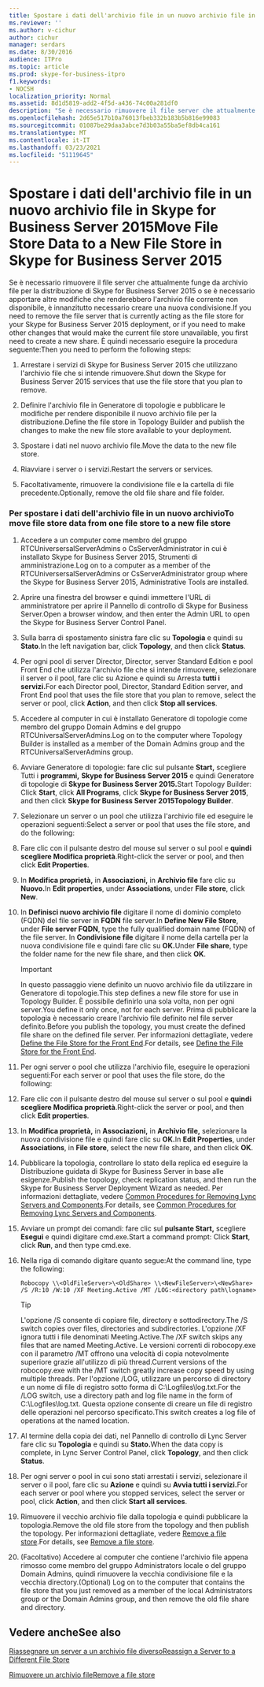 ```yaml
---
title: Spostare i dati dell'archivio file in un nuovo archivio file in Skype for Business Server 2015
ms.reviewer: ''
ms.author: v-cichur
author: cichur
manager: serdars
ms.date: 8/30/2016
audience: ITPro
ms.topic: article
ms.prod: skype-for-business-itpro
f1.keywords:
- NOCSH
localization_priority: Normal
ms.assetid: 8d1d5819-add2-4f5d-a436-74c00a281df0
description: "Se è necessario rimuovere il file server che attualmente funge da archivio file per la distribuzione di Skype for Business Server 2015 o se è necessario apportare altre modifiche che renderebbero l'archivio file corrente non disponibile, è innanzitutto necessario creare una nuova condivisione. È quindi necessario eseguire la procedura seguente:"
ms.openlocfilehash: 2d65e517b10a76013fbeb332b183b5b816e99083
ms.sourcegitcommit: 01087be29daa3abce7d3b03a55ba5ef8db4ca161
ms.translationtype: MT
ms.contentlocale: it-IT
ms.lasthandoff: 03/23/2021
ms.locfileid: "51119645"
---
```

# <a name="move-file-store-data-to-a-new-file-store-in-skype-for-business-server-2015"></a><span data-ttu-id="1708b-104">Spostare i dati dell'archivio file in un nuovo archivio file in Skype for Business Server 2015</span><span class="sxs-lookup"><span data-stu-id="1708b-104">Move File Store Data to a New File Store in Skype for Business Server 2015</span></span>

<span data-ttu-id="1708b-105">Se è necessario rimuovere il file server che attualmente funge da archivio file per la distribuzione di Skype for Business Server 2015 o se è necessario apportare altre modifiche che renderebbero l'archivio file corrente non disponibile, è innanzitutto necessario creare una nuova condivisione.</span><span class="sxs-lookup"><span data-stu-id="1708b-105">If you need to remove the file server that is currently acting as the file store for your Skype for Business Server 2015 deployment, or if you need to make other changes that would make the current file store unavailable, you first need to create a new share.</span></span> <span data-ttu-id="1708b-106">È quindi necessario eseguire la procedura seguente:</span><span class="sxs-lookup"><span data-stu-id="1708b-106">Then you need to perform the following steps:</span></span>

1. <span data-ttu-id="1708b-107">Arrestare i servizi di Skype for Business Server 2015 che utilizzano l'archivio file che si intende rimuovere.</span><span class="sxs-lookup"><span data-stu-id="1708b-107">Shut down the Skype for Business Server 2015 services that use the file store that you plan to remove.</span></span>

2. <span data-ttu-id="1708b-108">Definire l'archivio file in Generatore di topologie e pubblicare le modifiche per rendere disponibile il nuovo archivio file per la distribuzione.</span><span class="sxs-lookup"><span data-stu-id="1708b-108">Define the file store in Topology Builder and publish the changes to make the new file store available to your deployment.</span></span>

3. <span data-ttu-id="1708b-109">Spostare i dati nel nuovo archivio file.</span><span class="sxs-lookup"><span data-stu-id="1708b-109">Move the data to the new file store.</span></span>

4. <span data-ttu-id="1708b-110">Riavviare i server o i servizi.</span><span class="sxs-lookup"><span data-stu-id="1708b-110">Restart the servers or services.</span></span>

5. <span data-ttu-id="1708b-111">Facoltativamente, rimuovere la condivisione file e la cartella di file precedente.</span><span class="sxs-lookup"><span data-stu-id="1708b-111">Optionally, remove the old file share and file folder.</span></span>

### <a name="to-move-file-store-data-from-one-file-store-to-a-new-file-store"></a><span data-ttu-id="1708b-112">Per spostare i dati dell'archivio file in un nuovo archivio</span><span class="sxs-lookup"><span data-stu-id="1708b-112">To move file store data from one file store to a new file store</span></span>

1. <span data-ttu-id="1708b-113">Accedere a un computer come membro del gruppo RTCUniversersalServerAdmins o CsServerAdministrator in cui è installato Skype for Business Server 2015, Strumenti di amministrazione.</span><span class="sxs-lookup"><span data-stu-id="1708b-113">Log on to a computer as a member of the RTCUniversersalServerAdmins or CsServerAdministrator group where the Skype for Business Server 2015, Administrative Tools are installed.</span></span>

2. <span data-ttu-id="1708b-114">Aprire una finestra del browser e quindi immettere l'URL di amministratore per aprire il Pannello di controllo di Skype for Business Server.</span><span class="sxs-lookup"><span data-stu-id="1708b-114">Open a browser window, and then enter the Admin URL to open the Skype for Business Server Control Panel.</span></span>

3. <span data-ttu-id="1708b-115">Sulla barra di spostamento sinistra fare clic su **Topologia** e quindi su **Stato**.</span><span class="sxs-lookup"><span data-stu-id="1708b-115">In the left navigation bar, click **Topology**, and then click **Status**.</span></span>

4. <span data-ttu-id="1708b-116">Per ogni pool di server Director, Director, server Standard Edition e pool Front End che utilizza l'archivio file che si intende rimuovere, selezionare il server o il pool, fare clic su Azione e quindi su Arresta **tutti i servizi.**</span><span class="sxs-lookup"><span data-stu-id="1708b-116">For each Director pool, Director, Standard Edition server, and Front End pool that uses the file store that you plan to remove, select the server or pool, click **Action**, and then click **Stop all services**.</span></span>

5. <span data-ttu-id="1708b-117">Accedere al computer in cui è installato Generatore di topologie come membro del gruppo Domain Admins e del gruppo RTCUniversalServerAdmins.</span><span class="sxs-lookup"><span data-stu-id="1708b-117">Log on to the computer where Topology Builder is installed as a member of the Domain Admins group and the RTCUniversalServerAdmins group.</span></span>

6. <span data-ttu-id="1708b-118">Avviare Generatore di topologie: fare clic sul pulsante **Start,** scegliere Tutti i **programmi,** **Skype for Business Server 2015** e quindi Generatore di topologie di **Skype for Business Server 2015.**</span><span class="sxs-lookup"><span data-stu-id="1708b-118">Start Topology Builder: Click **Start**, click **All Programs**, click **Skype for Business Server 2015**, and then click **Skype for Business Server 2015Topology Builder**.</span></span>

7. <span data-ttu-id="1708b-119">Selezionare un server o un pool che utilizza l'archivio file ed eseguire le operazioni seguenti:</span><span class="sxs-lookup"><span data-stu-id="1708b-119">Select a server or pool that uses the file store, and do the following:</span></span>

8. <span data-ttu-id="1708b-120">Fare clic con il pulsante destro del mouse sul server o sul pool e **quindi scegliere Modifica proprietà**.</span><span class="sxs-lookup"><span data-stu-id="1708b-120">Right-click the server or pool, and then click **Edit Properties**.</span></span>

9. <span data-ttu-id="1708b-121">In **Modifica proprietà,** in **Associazioni,** in **Archivio file** fare clic su **Nuovo.**</span><span class="sxs-lookup"><span data-stu-id="1708b-121">In **Edit properties**, under **Associations**, under **File store**, click **New**.</span></span>

10. <span data-ttu-id="1708b-122">In **Definisci nuovo archivio file** digitare il nome di dominio completo (FQDN) del file server in **FQDN** file server.</span><span class="sxs-lookup"><span data-stu-id="1708b-122">In **Define New File Store**, under **File server FQDN**, type the fully qualified domain name (FQDN) of the file server.</span></span> <span data-ttu-id="1708b-123">In **Condivisione file** digitare il nome della cartella per la nuova condivisione file e quindi fare clic su **OK.**</span><span class="sxs-lookup"><span data-stu-id="1708b-123">Under **File share**, type the folder name for the new file share, and then click **OK**.</span></span>

     > [!IMPORTANT]
     > <span data-ttu-id="1708b-124">In questo passaggio viene definito un nuovo archivio file da utilizzare in Generatore di topologie.</span><span class="sxs-lookup"><span data-stu-id="1708b-124">This step defines a new file store for use in Topology Builder.</span></span> <span data-ttu-id="1708b-125">È possibile definirlo una sola volta, non per ogni server.</span><span class="sxs-lookup"><span data-stu-id="1708b-125">You define it only once, not for each server.</span></span> <span data-ttu-id="1708b-126">Prima di pubblicare la topologia è necessario creare l'archivio file definito nel file server definito.</span><span class="sxs-lookup"><span data-stu-id="1708b-126">Before you publish the topology, you must create the defined file share on the defined file server.</span></span> <span data-ttu-id="1708b-127">Per informazioni dettagliate, vedere [Define the File Store for the Front End](/previous-versions/office/communications/gg133895(v=ocs.14)).</span><span class="sxs-lookup"><span data-stu-id="1708b-127">For details, see [Define the File Store for the Front End](/previous-versions/office/communications/gg133895(v=ocs.14)).</span></span>

11. <span data-ttu-id="1708b-128">Per ogni server o pool che utilizza l'archivio file, eseguire le operazioni seguenti:</span><span class="sxs-lookup"><span data-stu-id="1708b-128">For each server or pool that uses the file store, do the following:</span></span>

12. <span data-ttu-id="1708b-129">Fare clic con il pulsante destro del mouse sul server o sul pool e **quindi scegliere Modifica proprietà**.</span><span class="sxs-lookup"><span data-stu-id="1708b-129">Right-click the server or pool, and then click **Edit properties**.</span></span>

13. <span data-ttu-id="1708b-130">In **Modifica proprietà,** in **Associazioni,** in **Archivio file,** selezionare la nuova condivisione file e quindi fare clic su **OK.**</span><span class="sxs-lookup"><span data-stu-id="1708b-130">In **Edit Properties**, under **Associations**, in **File store**, select the new file share, and then click **OK**.</span></span>

14. <span data-ttu-id="1708b-131">Pubblicare la topologia, controllare lo stato della replica ed eseguire la Distribuzione guidata di Skype for Business Server in base alle esigenze.</span><span class="sxs-lookup"><span data-stu-id="1708b-131">Publish the topology, check replication status, and then run the Skype for Business Server Deployment Wizard as needed.</span></span> <span data-ttu-id="1708b-132">Per informazioni dettagliate, vedere [Common Procedures for Removing Lync Servers and Components](/previous-versions/office/skype-server-2010/gg195688(v=ocs.14)).</span><span class="sxs-lookup"><span data-stu-id="1708b-132">For details, see [Common Procedures for Removing Lync Servers and Components](/previous-versions/office/skype-server-2010/gg195688(v=ocs.14)).</span></span>

15. <span data-ttu-id="1708b-133">Avviare un prompt dei comandi: fare clic sul **pulsante Start,** scegliere **Esegui** e quindi digitare cmd.exe.</span><span class="sxs-lookup"><span data-stu-id="1708b-133">Start a command prompt: Click **Start**, click **Run**, and then type cmd.exe.</span></span>

16. <span data-ttu-id="1708b-134">Nella riga di comando digitare quanto segue:</span><span class="sxs-lookup"><span data-stu-id="1708b-134">At the command line, type the following:</span></span>

    ```console
    Robocopy \\<OldFileServer>\<OldShare> \\<NewFileServer>\<NewShare> /S /R:10 /W:10 /XF Meeting.Active /MT /LOG:<directory path\logname>
    ```

    > [!TIP]
    > <span data-ttu-id="1708b-135">L'opzione /S consente di copiare file, directory e sottodirectory.</span><span class="sxs-lookup"><span data-stu-id="1708b-135">The /S switch copies over files, directories and subdirectories.</span></span> <span data-ttu-id="1708b-136">L'opzione /XF ignora tutti i file denominati Meeting.Active.</span><span class="sxs-lookup"><span data-stu-id="1708b-136">The /XF switch skips any files that are named Meeting.Active.</span></span> <span data-ttu-id="1708b-137">Le versioni correnti di robocopy.exe con il parametro /MT offrono una velocità di copia notevolmente superiore grazie all'utilizzo di più thread.</span><span class="sxs-lookup"><span data-stu-id="1708b-137">Current versions of the robocopy.exe with the /MT switch greatly increase copy speed by using multiple threads.</span></span> <span data-ttu-id="1708b-138">Per l'opzione /LOG, utilizzare un percorso di directory e un nome di file di registro sotto forma di C:\Logfiles\log.txt.</span><span class="sxs-lookup"><span data-stu-id="1708b-138">For the /LOG switch, use a directory path and log file name in the form of C:\Logfiles\log.txt.</span></span> <span data-ttu-id="1708b-139">Questa opzione consente di creare un file di registro delle operazioni nel percorso specificato.</span><span class="sxs-lookup"><span data-stu-id="1708b-139">This switch creates a log file of operations at the named location.</span></span>

17. <span data-ttu-id="1708b-140">Al termine della copia dei dati, nel Pannello di controllo di Lync Server fare clic su **Topologia** e quindi su **Stato.**</span><span class="sxs-lookup"><span data-stu-id="1708b-140">When the data copy is complete, in Lync Server Control Panel, click **Topology**, and then click **Status**.</span></span>

18. <span data-ttu-id="1708b-141">Per ogni server o pool in cui sono stati arrestati i servizi, selezionare il server o il pool, fare clic su **Azione** e quindi su **Avvia tutti i servizi.**</span><span class="sxs-lookup"><span data-stu-id="1708b-141">For each server or pool where you stopped services, select the server or pool, click **Action**, and then click **Start all services**.</span></span>

19. <span data-ttu-id="1708b-142">Rimuovere il vecchio archivio file dalla topologia e quindi pubblicare la topologia.</span><span class="sxs-lookup"><span data-stu-id="1708b-142">Remove the old file store from the topology and then publish the topology.</span></span> <span data-ttu-id="1708b-143">Per informazioni dettagliate, vedere [Remove a file store](/previous-versions/office/skype-server-2010/gg195635(v=ocs.14)).</span><span class="sxs-lookup"><span data-stu-id="1708b-143">For details, see [Remove a file store](/previous-versions/office/skype-server-2010/gg195635(v=ocs.14)).</span></span>

20. <span data-ttu-id="1708b-144">(Facoltativo) Accedere al computer che contiene l'archivio file appena rimosso come membro del gruppo Administrators locale o del gruppo Domain Admins, quindi rimuovere la vecchia condivisione file e la vecchia directory.</span><span class="sxs-lookup"><span data-stu-id="1708b-144">(Optional) Log on to the computer that contains the file store that you just removed as a member of the local Administrators group or the Domain Admins group, and then remove the old file share and directory.</span></span>

## <a name="see-also"></a><span data-ttu-id="1708b-145">Vedere anche</span><span class="sxs-lookup"><span data-stu-id="1708b-145">See also</span></span>

<span data-ttu-id="1708b-146">[Riassegnare un server a un archivio file diverso](/previous-versions/office/skype-server-2010/gg195633(v=ocs.14))</span><span class="sxs-lookup"><span data-stu-id="1708b-146">[Reassign a Server to a Different File Store](/previous-versions/office/skype-server-2010/gg195633(v=ocs.14))</span></span>

<span data-ttu-id="1708b-147">[Rimuovere un archivio file](/previous-versions/office/skype-server-2010/gg195635(v=ocs.14))</span><span class="sxs-lookup"><span data-stu-id="1708b-147">[Remove a file store](/previous-versions/office/skype-server-2010/gg195635(v=ocs.14))</span></span>